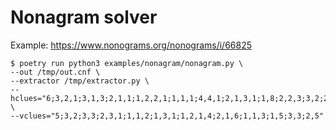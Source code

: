 Nonagram solver
===============

Example: https://www.nonograms.org/nonograms/i/66825

```
$ poetry run python3 examples/nonagram/nonagram.py \
--out /tmp/out.cnf \
--extractor /tmp/extractor.py \
--hclues="6;3,2,1;3,1,3;2,1,1;1,2,2,1;1,1,1;4,4,1;2,1,3,1;1,8;2,2,3;3,2;2,1" \
--vclues="5;3,2;3,3;2,3,1;1,1,2;1,3,1;1,2,1,4;2,1,6;1,1,3;1,5;3,3;2,5"
```